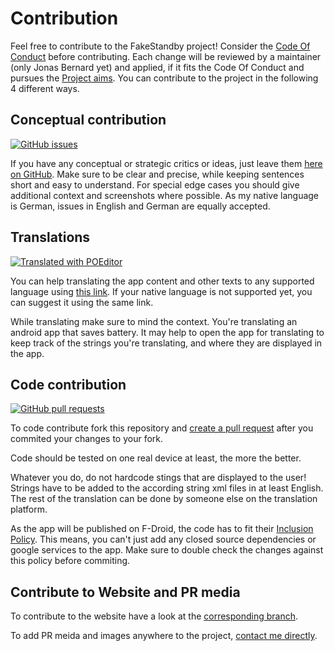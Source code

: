# Contribution

Feel free to contribute to the FakeStandby project! Consider the [Code Of Conduct](CODE_OF_CONDUCT.md) before contributing.
Each change will be reviewed by a maintainer (only Jonas Bernard yet) and applied, if it fits the Code Of Conduct and pursues the [Project aims](PROJECT_AIMS.md).
You can contribute to the project in the following 4 different ways.

## Conceptual contribution
[![GitHub issues](https://img.shields.io/github/issues-raw/JonasBernard/FakeStandby)](https://github.com/JonasBernard/FakeStandby/issues/new/choose)

If you have any conceptual or strategic critics or ideas, just leave them [here on GitHub](https://github.com/JonasBernard/FakeStandby/issues/new/choose).
Make sure to be clear and precise, while keeping sentences short and easy to understand. For special edge cases you should give additional context and screenshots
where possible. As my native language is German, issues in English and German are equally accepted.

## Translations
[![Translated with POEditor](https://img.shields.io/badge/translated%20with-POEditor-24c1ce)](https://poeditor.com/join/project/WkxMBheCVb)

You can help translating the app content and other texts to any supported language using [this link](https://poeditor.com/join/project/WkxMBheCVb).
If your native language is not supported yet, you can suggest it using the same link.

While translating make sure to mind the context. You're translating an android app that saves battery. It may help to open the app for translating
to keep track of the strings you're translating, and where they are displayed in the app.

## Code contribution
[![GitHub pull requests](https://img.shields.io/github/issues-pr-raw/JonasBernard/FakeStandby)](https://github.com/JonasBernard/FakeStandby/compare)

To code contribute fork this repository and [create a pull request](https://github.com/JonasBernard/FakeStandby/compare) after you commited
your changes to your fork.

Code should be tested on one real device at least, the more the better.

Whatever you do, do not hardcode stings that are displayed to the user!
Strings have to be added to the according string xml files in at least English.
The rest of the translation can be done by someone else on the translation platform.

As the app will be published on F-Droid, the code has to fit their [Inclusion Policy](https://f-droid.org/en/docs/Inclusion_Policy/).
This means, you can't just add any closed source dependencies or google services to the app. Make sure to double check the changes against this policy before
commiting.

## Contribute to Website and PR media
To contribute to the website have a look at the [corresponding branch](https://github.com/JonasBernard/FakeStandby/tree/gh-pages).

To add PR meida and images anywhere to the project, [contact me directly](mailto:public.jbernard@web.de).

